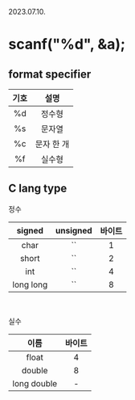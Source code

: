 2023.07.10.

# scanf("%d", &a);

## format specifier
|기호|설명|
|:---:|:---:|
|%d|정수형|
|%s|문자열|
|%c|문자 한 개|
|%f|실수형|

## C lang type
정수

|signed|unsigned|바이트|
|:---:|:---:|:---:|
|char|``|1|
|short|``|2|
|int|``|4|
|long long|``|8|
<br>

실수

|이름|바이트|
|:---:|:---:|
|float|4|
|double|8|
|long double|-|
